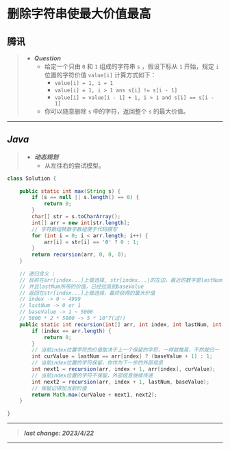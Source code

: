 # 删除字符串使最大价值最高

## 腾讯

> - ***Question***
>   - 给定一个只由 `0` 和 `1` 组成的字符串 `s` ，假设下标从 `1` 开始，规定 `i` 位置的字符价值 `value[i]` 计算方式如下：
>     - `value[i] = 1, i = 1`
>     - `value[i] = 1, i > 1 ans s[i] != s[i - 1]`
>     - `value[i] = value[i - 1] + 1, i > 1 and s[i] == s[i - 1]`
>   - 你可以随意删除 `s` 中的字符，返回整个 `s` 的最大价值。

---

## *Java*

> - ***动态规划***
>   - 从左往右的尝试模型。

```java
class Solution {
    
    public static int max(String s) {
        if (s == null || s.length() == 0) {
            return 0;
        }
        char[] str = s.toCharArray();
        int[] arr = new int[str.length];
        // 字符数组转数字数组便于代码撰写
        for (int i = 0; i < arr.length; i++) {
            arr[i] = str[i] == '0' ? 0 : 1;
        }
        return recursion(arr, 0, 0, 0);
    }
    
    // 递归含义 :
    // 目前在arr[index...]上做选择, str[index...]的左边，最近的数字是lastNum
    // 并且lastNum所带的价值，已经拉高到baseValue
    // 返回在str[index...]上做选择，最终获得的最大价值
    // index -> 0 ~ 4999
    // lastNum -> 0 or 1
    // baseValue -> 1 ~ 5000
    // 5000 * 2 * 5000 -> 5 * 10^7(过!)
    public static int recursion(int[] arr, int index, int lastNum, int baseValue) {
        if (index == arr.length) {
            return 0;
        }
        // 当前index位置字符的价值取决于上一个保留的字符，一样就推高，不然就归一
        int curValue = lastNum == arr[index] ? (baseValue + 1) : 1;
        // 当前index位置的字符保留，你作为下一步的外部信息
        int next1 = recursion(arr, index + 1, arr[index], curValue);
        // 当前index位置的字符不保留，外部信息继续传递
        int next2 = recursion(arr, index + 1, lastNum, baseValue);
        // 保留记得加当前价值
        return Math.max(curValue + next1, next2);
    }
    
}
```

---

> ***last change: 2023/4/22***

---
